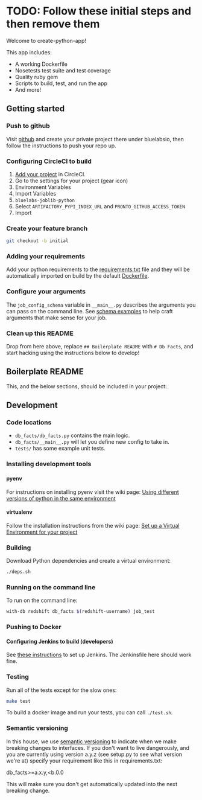 # TODO: Follow these initial steps and then remove them

Welcome to create-python-app!

This app includes:

* A working Dockerfile
* Nosetests test suite and test coverage
* Quality ruby gem
* Scripts to build, test, and run the app
* And more!

## Getting started

### Push to github

Visit [github](https://github.com/new) and create your private project
there under bluelabsio, then follow the instructions to push your repo
up.

### Configuring CircleCI to build

1. [Add your project](https://circleci.com/add-projects/gh/bluelabsio)
   in CircleCI.
2. Go to the settings for your project (gear icon)
3. Environment Variables
4. Import Variables
5. `bluelabs-joblib-python`
6. Select `ARTIFACTORY_PYPI_INDEX_URL` and `PRONTO_GITHUB_ACCESS_TOKEN`
7. Import

### Create your feature branch

```sh
git checkout -b initial
```

### Adding your requirements

Add your python requirements to the [requirements.txt](./requirements.txt)
file and they will be automatically imported on build by the default
[Dockerfile](./Dockerfile).

### Configure your arguments

The `job_config_schema` variable in `__main__.py` describes the
arguments you can pass on the command line. See [schema
examples](http://json-schema.org/examples.html) to help craft
arguments that make sense for your job.

### Clean up this README

Drop from here above, replace `## Boilerplate README` with `# Db Facts`, and
start hacking using the instructions below to develop!

## Boilerplate README

This, and the below sections, should be included in your project:

## Development

### Code locations

* `db_facts/db_facts.py`
  contains the main logic.
* `db_facts/__main__.py` will let you define new
  config to take in.
* `tests/` has some example unit tests.

### Installing development tools

#### pyenv

For instructions on installing pyenv visit the wiki
page:
[Using different versions of python in the same environment](https://github.com/bluelabsio/knowledge/wiki/Python-cheatsheet#using-different-versions-of-python-in-the-same-environment)

#### virtualenv

Follow the installation instructions from the wiki
page:
[Set up a Virtual Environment for your project](https://github.com/bluelabsio/knowledge/wiki/Python-cheatsheet#set-up-a-virtual-environment-for-your-project)

### Building

Download Python dependencies and create a virtual environment:

```bash
./deps.sh
```

### Running on the command line

To run on the command line:

```sh
with-db redshift db_facts $(redshift-username) job_test
```

### Pushing to Docker

#### Configuring Jenkins to build (developers)

See [these instructions](https://github.com/bluelabsio/knowledge/wiki/Jenkins#to-set-up-a-build)
to set up Jenkins.  The Jenkinsfile here should work fine.

### Testing

Run all of the tests except for the slow ones:

```bash
make test
```

To build a docker image and run your tests, you can call `./test.sh`.

### Semantic versioning

In this house, we use [semantic versioning](http://semver.org) to indicate
when we make breaking changes to interfaces.  If you don't want to live
dangerously, and you are currently using version a.y.z (see setup.py to see
what version we're at) specify your requirement like this in requirements.txt:

db_facts>=a.x.y,<b.0.0

This will make sure you don't get automatically updated into the next
breaking change.
